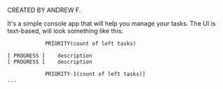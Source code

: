 CREATED BY ANDREW F.

It's a simple console app that will help you manage your tasks.
The UI is text-based, will look something like this:

~~~~~~~~~~~~~~~~~~~~~~~~~~~~~~~~~~~~~~~~~~~~~~~~~~~~~~~~~~~~~~~~~~~~~~~~~~~~~~~
			PRIORITY(count of left tasks)

[ PROGRESS ] 	description
[ PROGRESS ] 	description

			PRIORITY-1(count of left tasks)]
...
~~~~~~~~~~~~~~~~~~~~~~~~~~~~~~~~~~~~~~~~~~~~~~~~~~~~~~~~~~~~~~~~~~~~~~~~~~~~~~~
